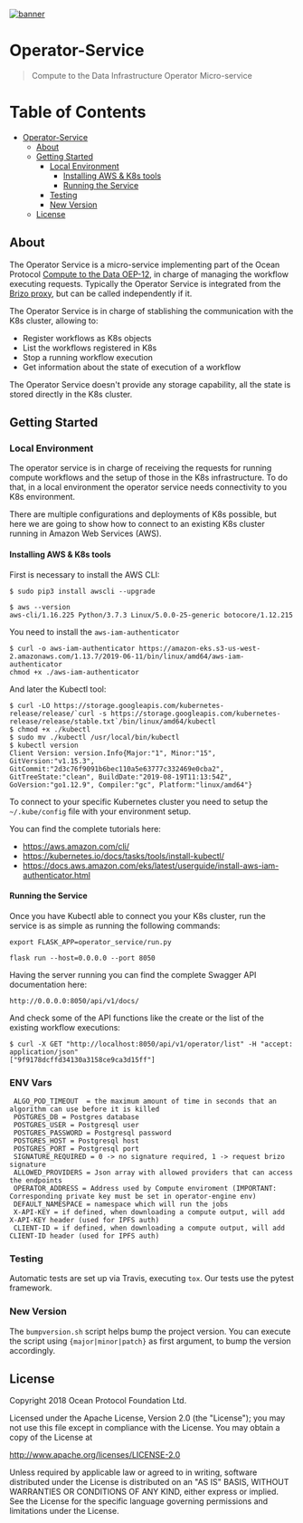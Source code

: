 [![banner](https://raw.githubusercontent.com/oceanprotocol/art/master/github/repo-banner%402x.png)](https://oceanprotocol.com)

# Operator-Service

> Compute to the Data Infrastructure Operator Micro-service


Table of Contents
=================

   * [Operator-Service](#operator-service)
      * [About](#about)
      * [Getting Started](#getting-started)
         * [Local Environment](#local-environment)
            * [Installing AWS &amp; K8s tools](#installing-aws--k8s-tools)
            * [Running the Service](#running-the-service)
         * [Testing](#testing)
         * [New Version](#new-version)
      * [License](#license)



## About

The Operator Service is a micro-service implementing part of the Ocean Protocol 
[Compute to the Data OEP-12](https://github.com/oceanprotocol/OEPs/tree/master/12#infrastructure-orchestration), 
in charge of managing the workflow executing requests.
Typically the Operator Service is integrated from the [Brizo proxy](https://github.com/oceanprotocol/brizo),
but can be called independently if it.

The Operator Service is in charge of stablishing the communication with the K8s cluster, allowing to:

* Register workflows as K8s objects
* List the workflows registered in K8s
* Stop a running workflow execution
* Get information about the state of execution of a workflow

The Operator Service doesn't provide any storage capability, all the state is stored directly in the K8s cluster.

## Getting Started

### Local Environment

The operator service is in charge of receiving the requests for running compute workflows and the 
setup of those in the K8s infrastructure.
To do that, in a local environment the operator service needs connectivity to you K8s environment.

There are multiple configurations and deployments of K8s possible, but here we are going to show 
how to connect to an existing K8s cluster running in Amazon Web Services (AWS).

#### Installing AWS & K8s tools

First is necessary to install the AWS CLI:

```
$ sudo pip3 install awscli --upgrade

$ aws --version
aws-cli/1.16.225 Python/3.7.3 Linux/5.0.0-25-generic botocore/1.12.215

```

You need to install the `aws-iam-authenticator`

```
$ curl -o aws-iam-authenticator https://amazon-eks.s3-us-west-2.amazonaws.com/1.13.7/2019-06-11/bin/linux/amd64/aws-iam-authenticator
chmod +x ./aws-iam-authenticator 
```
And later the Kubectl tool:

```
$ curl -LO https://storage.googleapis.com/kubernetes-release/release/`curl -s https://storage.googleapis.com/kubernetes-release/release/stable.txt`/bin/linux/amd64/kubectl
$ chmod +x ./kubectl
$ sudo mv ./kubectl /usr/local/bin/kubectl
$ kubectl version
Client Version: version.Info{Major:"1", Minor:"15", GitVersion:"v1.15.3", GitCommit:"2d3c76f9091b6bec110a5e63777c332469e0cba2", GitTreeState:"clean", BuildDate:"2019-08-19T11:13:54Z", GoVersion:"go1.12.9", Compiler:"gc", Platform:"linux/amd64"}
```

To connect to your specific Kubernetes cluster you need to setup the `~/.kube/config` file with your environment setup.

You can find the complete tutorials here:

* https://aws.amazon.com/cli/
* https://kubernetes.io/docs/tasks/tools/install-kubectl/
* https://docs.aws.amazon.com/eks/latest/userguide/install-aws-iam-authenticator.html


#### Running the Service

Once you have Kubectl able to connect you your K8s cluster, run the service is as simple as running the following commands:


`export FLASK_APP=operator_service/run.py`

`flask run --host=0.0.0.0 --port 8050`

Having the server running you can find the complete Swagger API documentation here:

```
http://0.0.0.0:8050/api/v1/docs/
```

And check some of the API functions like the create or the list of the existing workflow executions:

```
$ curl -X GET "http://localhost:8050/api/v1/operator/list" -H "accept: application/json"
["9f9178dcffd34130a3158ce9ca3d15ff"]
```


### ENV Vars

     ALGO_POD_TIMEOUT  = the maximum amount of time in seconds that an algorithm can use before it is killed
     POSTGRES_DB = Postgres database
     POSTGRES_USER = Postgresql user
     POSTGRES_PASSWORD = Postgresql password
     POSTGRES_HOST = Postgresql host
     POSTGRES_PORT = Postgresql port
     SIGNATURE_REQUIRED = 0 -> no signature required, 1 -> request brizo signature
     ALLOWED_PROVIDERS = Json array with allowed providers that can access the endpoints
     OPERATOR_ADDRESS = Address used by Compute enviroment (IMPORTANT: Corresponding private key must be set in operator-engine env)
     DEFAULT_NAMESPACE = namespace which will run the jobs
     X-API-KEY = if defined, when downloading a compute output, will add X-API-KEY header (used for IPFS auth)
     CLIENT-ID = if defined, when downloading a compute output, will add CLIENT-ID header (used for IPFS auth)

### Testing

Automatic tests are set up via Travis, executing `tox`.
Our tests use the pytest framework.

### New Version

The `bumpversion.sh` script helps bump the project version. You can execute the script using `{major|minor|patch}` as first argument, to bump the version accordingly.

## License

Copyright 2018 Ocean Protocol Foundation Ltd.

Licensed under the Apache License, Version 2.0 (the "License");
you may not use this file except in compliance with the License.
You may obtain a copy of the License at

   http://www.apache.org/licenses/LICENSE-2.0

Unless required by applicable law or agreed to in writing, software
distributed under the License is distributed on an "AS IS" BASIS,
WITHOUT WARRANTIES OR CONDITIONS OF ANY KIND, either express or implied.
See the License for the specific language governing permissions and
limitations under the License.
